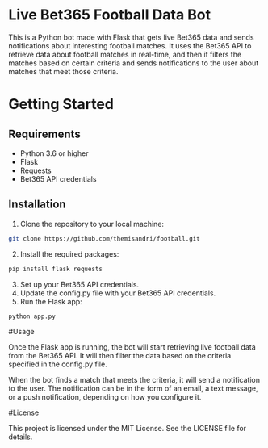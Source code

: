 # Live Bet365 Football Data Bot

This is a Python bot made with Flask that gets live Bet365 data and sends notifications about interesting football matches. It uses the Bet365 API to retrieve data about football matches in real-time, and then it filters the matches based on certain criteria and sends notifications to the user about matches that meet those criteria.

# Getting Started
## Requirements
- Python 3.6 or higher
- Flask
- Requests
- Bet365 API credentials

## Installation
1. Clone the repository to your local machine:
```bash
git clone https://github.com/themisandri/football.git
```
2. Install the required packages:
```bash
pip install flask requests
```
3. Set up your Bet365 API credentials.
4. Update the config.py file with your Bet365 API credentials.
5. Run the Flask app:
```bash
python app.py
```

#Usage

Once the Flask app is running, the bot will start retrieving live football data from the Bet365 API. It will then filter the data based on the criteria specified in the config.py file.

When the bot finds a match that meets the criteria, it will send a notification to the user. The notification can be in the form of an email, a text message, or a push notification, depending on how you configure it.

#License

This project is licensed under the MIT License. See the LICENSE file for details.
